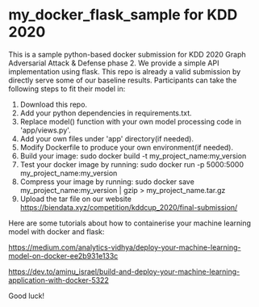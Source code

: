# my_docker_flask_sample for KDD 2020

This is a sample python-based docker submission for KDD 2020 Graph Adversarial Attack & Defense phase 2. We provide a simple API implementation using flask. This repo is already a valid submission by directly serve some of our baseline results. Participants can take the following steps to fit their model in:

1. Download this repo.
2. Add your python dependencies in requirements.txt.
3. Replace model() function with your own model processing code in 'app/views.py'.
4. Add your own files under 'app' directory(if needed).
5. Modify Dockerfile to produce your own environment(if needed).
6. Build your image: sudo docker build -t my_project_name:my_version
7. Test your docker image by running: sudo docker run -p 5000:5000 my_project_name:my_version
8. Compress your image by running: sudo docker save my_project_name:my_version | gzip > my_project_name.tar.gz
9. Upload the tar file on our website https://biendata.xyz/competition/kddcup_2020/final-submission/


Here are some tutorials about how to containerise your machine learning model with docker and flask:

https://medium.com/analytics-vidhya/deploy-your-machine-learning-model-on-docker-ee2b931e133c

https://dev.to/aminu_israel/build-and-deploy-your-machine-learning-application-with-docker-5322

    
    
Good luck!
